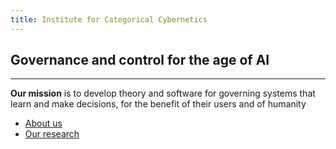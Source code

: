 ```yaml
---
title: Institute for Categorical Cybernetics
---
```


## Governance and control for the age of AI

---

**Our mission** is to develop theory and software for governing systems that learn and make decisions, for the benefit of their users and of humanity

* [About us](about)
* [Our research](research)
